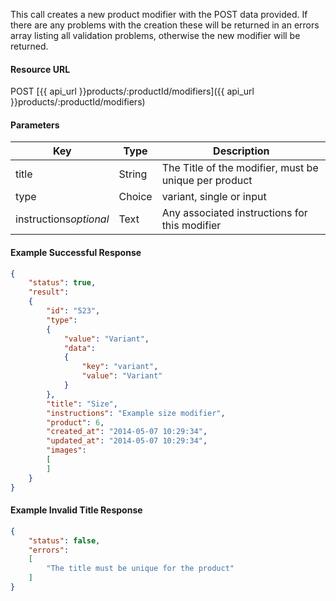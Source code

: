 <!--
@title Create new product modifier
@author Moltin Ltd
@description Creates a new product modifier
@order 3.1.5

@sidebar 1
@family Product/Modifier
@rate No
@auth Yes
@format JSON
@http POST
@version beta
-->
This call creates a new product modifier with the POST data provided. If there are any problems with the creation these will be returned in an errors array listing all validation problems, otherwise the new modifier will be returned.

#### Resource URL
POST [{{ api_url }}products/:productId/modifiers]({{ api_url }}products/:productId/modifiers)

#### Parameters
Key | Type | Description
--- | ---- | -----------
title | String | The Title of the modifier, must be unique per product
type | Choice | variant, single or input
instructions*optional* | Text | Any associated instructions for this modifier

<!--code-->
#### Example Successful Response
``` json
{
    "status": true,
    "result":
    {
        "id": "523",
        "type":
        {
            "value": "Variant",
            "data":
            {
                "key": "variant",
                "value": "Variant"
            }
        },
        "title": "Size",
        "instructions": "Example size modifier",
        "product": 6,
        "created_at": "2014-05-07 10:29:34",
        "updated_at": "2014-05-07 10:29:34",
        "images":
        [
        ]
    }
}
```

#### Example Invalid Title Response
``` json
{
    "status": false,
    "errors":
    [
        "The title must be unique for the product"
    ]
}
```
<!--/code-->